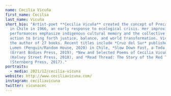 ```yaml
---
name: Cecilia Vicuña
first_name: Cecilia
last_name: Vicuña
short_bio: "Artist-poet **Cecilia Vicuña** created the concept of Precarious Art
  in Chile in 1966, an early response to ecological crisis. Her improvisatory
  performances emphasize indigenous cultural memory and the collective nature of
  action to bring forth justice, balance, and world transformation. Vicuña is
  the author of 27 books. Recent titles include *Cruz del Sur* published by
  Lumen (Penguin/Random House, 2020) in Chile, *Slow Down Fast, a Toda Raja*
  (Errant Bodies Press, 2019), *New and Selected Poems of Cecilia Vicuña*
  (Kelsey Street Press, 2018), and *Read Thread: The Story of the Red Thread*
  (Sternberg Press, 2017)."
portraits:
  - media: 2021/12/cecilia-vicuna
website: http://www.ceciliavicuna.com/
instagram: ceciliavicuna
twitter: vicunacec
---
```

